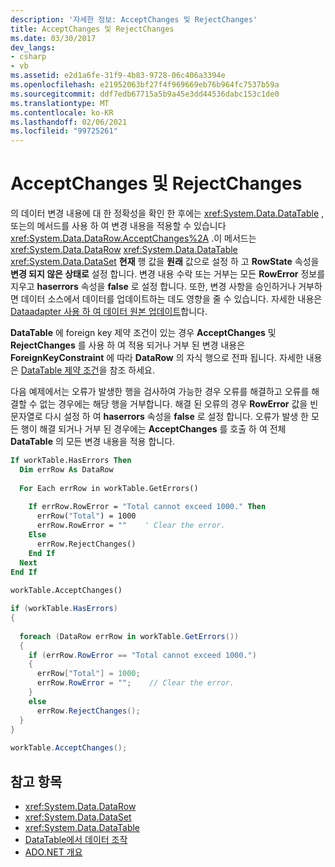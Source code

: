 ```yaml
---
description: '자세한 정보: AcceptChanges 및 RejectChanges'
title: AcceptChanges 및 RejectChanges
ms.date: 03/30/2017
dev_langs:
- csharp
- vb
ms.assetid: e2d1a6fe-31f9-4b83-9728-06c406a3394e
ms.openlocfilehash: e21952063bf27f4f969669eb76b964fc7537b59a
ms.sourcegitcommit: ddf7edb67715a5b9a45e3dd44536dabc153c1de0
ms.translationtype: MT
ms.contentlocale: ko-KR
ms.lasthandoff: 02/06/2021
ms.locfileid: "99725261"
---
```

# <a name="acceptchanges-and-rejectchanges"></a>AcceptChanges 및 RejectChanges

의 데이터 변경 내용에 대 한 정확성을 확인 한 후에는 <xref:System.Data.DataTable> , 또는의 메서드를 사용 하 여 변경 내용을 적용할 수 있습니다 <xref:System.Data.DataRow.AcceptChanges%2A> .이 메서드는 <xref:System.Data.DataRow> <xref:System.Data.DataTable> <xref:System.Data.DataSet> **현재** 행 값을 **원래** 값으로 설정 하 고 **RowState** 속성을 **변경 되지 않은 상태로** 설정 합니다. 변경 내용 수락 또는 거부는 모든 **RowError** 정보를 지우고 **haserrors** 속성을 **false** 로 설정 합니다. 또한, 변경 사항을 승인하거나 거부하면 데이터 소스에서 데이터를 업데이트하는 데도 영향을 줄 수 있습니다. 자세한 내용은 [Dataadapter 사용 하 여 데이터 원본 업데이트](../updating-data-sources-with-dataadapters.md)합니다.  
  
 **DataTable** 에 foreign key 제약 조건이 있는 경우 **AcceptChanges** 및 **RejectChanges** 를 사용 하 여 적용 되거나 거부 된 변경 내용은 **ForeignKeyConstraint** 에 따라 **DataRow** 의 자식 행으로 전파 됩니다. 자세한 내용은 [DataTable 제약 조건](datatable-constraints.md)을 참조 하세요.  
  
 다음 예제에서는 오류가 발생한 행을 검사하여 가능한 경우 오류를 해결하고 오류를 해결할 수 없는 경우에는 해당 행을 거부합니다. 해결 된 오류의 경우 **RowError** 값을 빈 문자열로 다시 설정 하 여 **haserrors** 속성을 **false** 로 설정 합니다. 오류가 발생 한 모든 행이 해결 되거나 거부 된 경우에는 **AcceptChanges** 를 호출 하 여 전체 **DataTable** 의 모든 변경 내용을 적용 합니다.  
  
```vb  
If workTable.HasErrors Then  
  Dim errRow As DataRow  
  
  For Each errRow in workTable.GetErrors()  
  
    If errRow.RowError = "Total cannot exceed 1000." Then  
      errRow("Total") = 1000  
      errRow.RowError = ""    ' Clear the error.  
    Else  
      errRow.RejectChanges()  
    End If  
  Next  
End If  
  
workTable.AcceptChanges()  
```  
  
```csharp  
if (workTable.HasErrors)  
{  
  
  foreach (DataRow errRow in workTable.GetErrors())  
  {  
    if (errRow.RowError == "Total cannot exceed 1000.")  
    {  
      errRow["Total"] = 1000;  
      errRow.RowError = "";    // Clear the error.  
    }  
    else  
      errRow.RejectChanges();  
  }  
}  
  
workTable.AcceptChanges();  
```  
  
## <a name="see-also"></a>참고 항목

- <xref:System.Data.DataRow>
- <xref:System.Data.DataSet>
- <xref:System.Data.DataTable>
- [DataTable에서 데이터 조작](manipulating-data-in-a-datatable.md)
- [ADO.NET 개요](../ado-net-overview.md)
